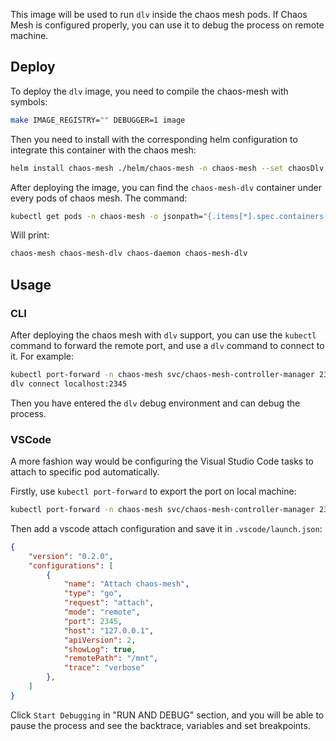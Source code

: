 This image will be used to run `dlv` inside the chaos mesh pods. If Chaos Mesh
is configured properly, you can use it to debug the process on remote machine.

## Deploy

To deploy the `dlv` image, you need to compile the chaos-mesh with symbols:

```bash
make IMAGE_REGISTRY="" DEBUGGER=1 image
```

Then you need to install with the corresponding helm configuration to integrate
this container with the chaos mesh:

```bash
helm install chaos-mesh ./helm/chaos-mesh -n chaos-mesh --set chaosDlv.enable=true
```

After deploying the image, you can find the `chaos-mesh-dlv` container under
every pods of chaos mesh. The command:

```bash
kubectl get pods -n chaos-mesh -o jsonpath="{.items[*].spec.containers[*].name}"
```

Will print:

```bash
chaos-mesh chaos-mesh-dlv chaos-daemon chaos-mesh-dlv
```

## Usage

### CLI

After deploying the chaos mesh with `dlv` support, you can use the `kubectl`
command to forward the remote port, and use a `dlv` command to connect to it.
For example:

```bash
kubectl port-forward -n chaos-mesh svc/chaos-mesh-controller-manager 2345:8000
dlv connect localhost:2345
```

Then you have entered the `dlv` debug environment and can debug the process.

### VSCode

A more fashion way would be configuring the Visual Studio Code tasks to attach
to specific pod automatically.

Firstly, use `kubectl port-forward` to export the port on local machine:

```bash
kubectl port-forward -n chaos-mesh svc/chaos-mesh-controller-manager 2345:8000
```

Then add a vscode attach configuration and save it in `.vscode/launch.json`:

```json
{
    "version": "0.2.0",
    "configurations": [
        {
            "name": "Attach chaos-mesh",
            "type": "go",
            "request": "attach",
            "mode": "remote",
            "port": 2345,
            "host": "127.0.0.1",
            "apiVersion": 2,
            "showLog": true,
            "remotePath": "/mnt",
            "trace": "verbose"
        },
    ]
}
```

Click `Start Debugging` in "RUN AND DEBUG" section, and you will be able to
pause the process and see the backtrace, variables and set breakpoints.
